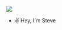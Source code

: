 ![](https://panels-images.twitch.tv/panel-81861648-image-50968536-163b-45ee-a228-bf8be5e82145)

- :v: Hey, I´m Steve

